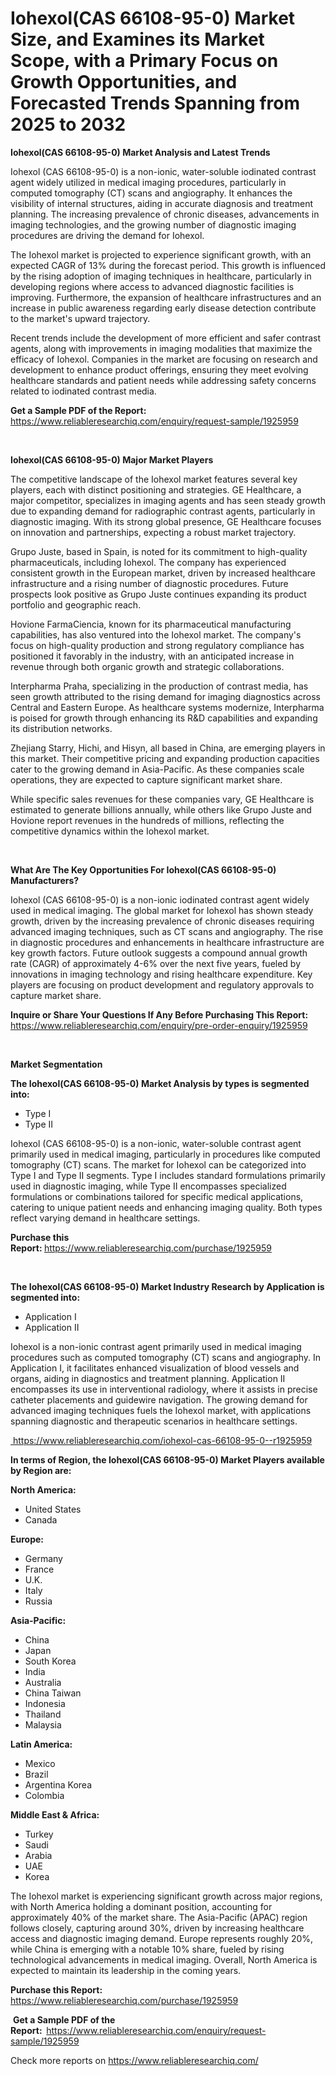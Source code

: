 <p><h1>Iohexol(CAS 66108-95-0) Market Size, and Examines its Market Scope, with a Primary Focus on Growth Opportunities, and Forecasted Trends Spanning from 2025 to 2032</h1></p><p><strong>Iohexol(CAS 66108-95-0) Market Analysis and Latest Trends</strong></p>
<p><p>Iohexol (CAS 66108-95-0) is a non-ionic, water-soluble iodinated contrast agent widely utilized in medical imaging procedures, particularly in computed tomography (CT) scans and angiography. It enhances the visibility of internal structures, aiding in accurate diagnosis and treatment planning. The increasing prevalence of chronic diseases, advancements in imaging technologies, and the growing number of diagnostic imaging procedures are driving the demand for Iohexol.</p><p>The Iohexol market is projected to experience significant growth, with an expected CAGR of 13% during the forecast period. This growth is influenced by the rising adoption of imaging techniques in healthcare, particularly in developing regions where access to advanced diagnostic facilities is improving. Furthermore, the expansion of healthcare infrastructures and an increase in public awareness regarding early disease detection contribute to the market's upward trajectory.</p><p>Recent trends include the development of more efficient and safer contrast agents, along with improvements in imaging modalities that maximize the efficacy of Iohexol. Companies in the market are focusing on research and development to enhance product offerings, ensuring they meet evolving healthcare standards and patient needs while addressing safety concerns related to iodinated contrast media.</p></p>
<p><strong>Get a Sample PDF of the Report:&nbsp;</strong> <a href="https://www.reliableresearchiq.com/enquiry/request-sample/1925959?utm_campaign=3055&utm_medium=2&utm_source=Github&utm_content=ia&utm_term=28032025&utm_id=iohexolcas-66108-95-0">https://www.reliableresearchiq.com/enquiry/request-sample/1925959</a></p>
<p>&nbsp;</p>
<p><strong>Iohexol(CAS 66108-95-0) Major Market Players</strong></p>
<p><p>The competitive landscape of the Iohexol market features several key players, each with distinct positioning and strategies. GE Healthcare, a major competitor, specializes in imaging agents and has seen steady growth due to expanding demand for radiographic contrast agents, particularly in diagnostic imaging. With its strong global presence, GE Healthcare focuses on innovation and partnerships, expecting a robust market trajectory.</p><p>Grupo Juste, based in Spain, is noted for its commitment to high-quality pharmaceuticals, including Iohexol. The company has experienced consistent growth in the European market, driven by increased healthcare infrastructure and a rising number of diagnostic procedures. Future prospects look positive as Grupo Juste continues expanding its product portfolio and geographic reach.</p><p>Hovione FarmaCiencia, known for its pharmaceutical manufacturing capabilities, has also ventured into the Iohexol market. The company's focus on high-quality production and strong regulatory compliance has positioned it favorably in the industry, with an anticipated increase in revenue through both organic growth and strategic collaborations.</p><p>Interpharma Praha, specializing in the production of contrast media, has seen growth attributed to the rising demand for imaging diagnostics across Central and Eastern Europe. As healthcare systems modernize, Interpharma is poised for growth through enhancing its R&D capabilities and expanding its distribution networks.</p><p>Zhejiang Starry, Hichi, and Hisyn, all based in China, are emerging players in this market. Their competitive pricing and expanding production capacities cater to the growing demand in Asia-Pacific. As these companies scale operations, they are expected to capture significant market share.</p><p>While specific sales revenues for these companies vary, GE Healthcare is estimated to generate billions annually, while others like Grupo Juste and Hovione report revenues in the hundreds of millions, reflecting the competitive dynamics within the Iohexol market.</p></p>
<p>&nbsp;</p>
<p><strong>What Are The Key Opportunities For Iohexol(CAS 66108-95-0) Manufacturers?</strong></p>
<p><p>Iohexol (CAS 66108-95-0) is a non-ionic iodinated contrast agent widely used in medical imaging. The global market for Iohexol has shown steady growth, driven by the increasing prevalence of chronic diseases requiring advanced imaging techniques, such as CT scans and angiography. The rise in diagnostic procedures and enhancements in healthcare infrastructure are key growth factors. Future outlook suggests a compound annual growth rate (CAGR) of approximately 4-6% over the next five years, fueled by innovations in imaging technology and rising healthcare expenditure. Key players are focusing on product development and regulatory approvals to capture market share.</p></p>
<p><strong>Inquire or Share Your Questions If Any Before Purchasing This Report:</strong> <a href="https://www.reliableresearchiq.com/enquiry/pre-order-enquiry/1925959?utm_campaign=3055&utm_medium=2&utm_source=Github&utm_content=ia&utm_term=28032025&utm_id=iohexolcas-66108-95-0">https://www.reliableresearchiq.com/enquiry/pre-order-enquiry/1925959</a></p>
<p>&nbsp;</p>
<p><strong>Market Segmentation</strong></p>
<p><strong>The Iohexol(CAS 66108-95-0) Market Analysis by types is segmented into:</strong></p>
<p><ul><li>Type I</li><li>Type II</li></ul></p>
<p><p>Iohexol (CAS 66108-95-0) is a non-ionic, water-soluble contrast agent primarily used in medical imaging, particularly in procedures like computed tomography (CT) scans. The market for Iohexol can be categorized into Type I and Type II segments. Type I includes standard formulations primarily used in diagnostic imaging, while Type II encompasses specialized formulations or combinations tailored for specific medical applications, catering to unique patient needs and enhancing imaging quality. Both types reflect varying demand in healthcare settings.</p></p>
<p><strong>Purchase this Report:&nbsp;</strong><a href="https://www.reliableresearchiq.com/purchase/1925959?utm_campaign=3055&utm_medium=2&utm_source=Github&utm_content=ia&utm_term=28032025&utm_id=iohexolcas-66108-95-0">https://www.reliableresearchiq.com/purchase/1925959</a></p>
<p>&nbsp;</p>
<p><strong>The Iohexol(CAS 66108-95-0) Market Industry Research by Application is segmented into:</strong></p>
<p><ul><li>Application I</li><li>Application II</li></ul></p>
<p><p>Iohexol is a non-ionic contrast agent primarily used in medical imaging procedures such as computed tomography (CT) scans and angiography. In Application I, it facilitates enhanced visualization of blood vessels and organs, aiding in diagnostics and treatment planning. Application II encompasses its use in interventional radiology, where it assists in precise catheter placements and guidewire navigation. The growing demand for advanced imaging techniques fuels the Iohexol market, with applications spanning diagnostic and therapeutic scenarios in healthcare settings.</p></p>
<p><a href="https://www.reliableresearchiq.com/iohexol-cas-66108-95-0--r1925959?utm_campaign=3055&utm_medium=2&utm_source=Github&utm_content=ia&utm_term=28032025&utm_id=iohexolcas-66108-95-0">&nbsp;https://www.reliableresearchiq.com/iohexol-cas-66108-95-0--r1925959</a></p>
<p><strong>In terms of Region, the Iohexol(CAS 66108-95-0) Market Players available by Region are:</strong></p>
<p>
    <p> <strong> North America: </strong>
        <ul>
            <li>United States</li>
            <li>Canada</li>
        </ul>
        </p> 
    <p> <strong> Europe: </strong>
        <ul>
            <li>Germany</li>
            <li>France</li>
            <li>U.K.</li>
            <li>Italy</li>
            <li>Russia</li>
        </ul>
        </p> 
    <p> <strong> Asia-Pacific: </strong>
        <ul>
            <li>China</li>
            <li>Japan</li>
            <li>South Korea</li>
            <li>India</li>
            <li>Australia</li>
            <li>China Taiwan</li>
            <li>Indonesia</li>
            <li>Thailand</li>
            <li>Malaysia</li>
        </ul>
        </p> 
    <p> <strong> Latin America: </strong>
        <ul>
            <li>Mexico</li>
            <li>Brazil</li>
            <li>Argentina Korea</li>
            <li>Colombia</li>
        </ul>
        </p> 
    <p> <strong> Middle East & Africa: </strong>
        <ul>
            <li>Turkey</li>
            <li>Saudi</li>
            <li>Arabia</li>
            <li>UAE</li>
            <li>Korea</li>
        </ul>
    </p>
    </p>
<p><p>The Iohexol market is experiencing significant growth across major regions, with North America holding a dominant position, accounting for approximately 40% of the market share. The Asia-Pacific (APAC) region follows closely, capturing around 30%, driven by increasing healthcare access and diagnostic imaging demand. Europe represents roughly 20%, while China is emerging with a notable 10% share, fueled by rising technological advancements in medical imaging. Overall, North America is expected to maintain its leadership in the coming years.</p></p>
<p><strong>Purchase this Report: </strong><a href="https://www.reliableresearchiq.com/purchase/1925959?utm_campaign=3055&utm_medium=2&utm_source=Github&utm_content=ia&utm_term=28032025&utm_id=iohexolcas-66108-95-0">https://www.reliableresearchiq.com/purchase/1925959</a></p>
<p>&nbsp;<strong>Get a Sample PDF of the Report:&nbsp;&nbsp;</strong><a href="https://www.reliableresearchiq.com/enquiry/request-sample/1925959?utm_campaign=3055&utm_medium=2&utm_source=Github&utm_content=ia&utm_term=28032025&utm_id=iohexolcas-66108-95-0">https://www.reliableresearchiq.com/enquiry/request-sample/1925959</a></p>
<p><strong></strong></p>
<p>Check more reports on <a href="https://www.reliableresearchiq.com/?utm_campaign=3055&utm_medium=2&utm_source=Github&utm_content=ia&utm_term=28032025&utm_id=iohexolcas-66108-95-0">https://www.reliableresearchiq.com/</a></p>